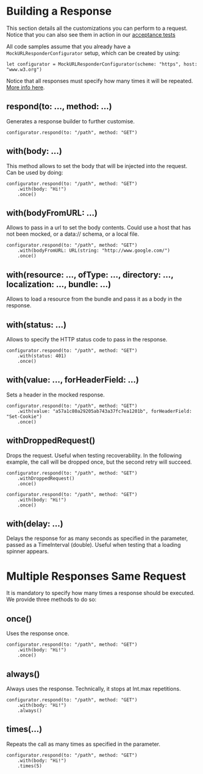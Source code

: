 # Building a Response

This section details all the customizations you can perform to a request. Notice that you can also see them in action in our [acceptance tests](MockURLResponderTests/MockURLResponderAcceptanceTests.swift)

All code samples assume that you already have a `MockURLResponderConfigurator` setup, which can be created by using:

`let configurator = MockURLResponderConfigurator(scheme: "https", host: "www.w3.org")`

Notice that all responses must specify how many times it will be repeated. [More info here](#multiple-responses-same-request).

## respond(to: ..., method: ...)

Generates a response builder to further customise.

```
configurator.respond(to: "/path", method: "GET")
```

## with(body: ...)

This method allows to set the body that will be injected into the request. Can be used by doing:

```
configurator.respond(to: "/path", method: "GET")
    .with(body: "Hi!")
    .once()
```

## with(bodyFromURL: ...)

Allows to pass in a url to set the body contents. Could use a host that has not been mocked, or a data:// schema, or a local file.

```
configurator.respond(to: "/path", method: "GET")
    .with(bodyFromURL: URL(string: "http://www.google.com/")
    .once()
```

## with(resource: ..., ofType: ..., directory: ..., localization: ..., bundle: ...)

Allows to load a resource from the bundle and pass it as a body in the response.

## with(status: ...)

Allows to specify the HTTP status code to pass in the response.

```
configurator.respond(to: "/path", method: "GET")
    .with(status: 401)
    .once()
```

## with(value: ..., forHeaderField: ...) 

Sets a header in the mocked response.

```
configurator.respond(to: "/path", method: "GET")
    .with(value: "a57a1c80a29205ab743a37fc7ea1201b", forHeaderField: "Set-Cookie")
    .once()
```

## withDroppedRequest()

Drops the request. Useful when testing recoverability. In the following example, the call will be dropped once, but the second retry will succeed.

```
configurator.respond(to: "/path", method: "GET")
    .withDroppedRequest()
    .once()

configurator.respond(to: "/path", method: "GET")
    .with(body: "Hi!")
    .once()
```

## with(delay: ...)

Delays the response for as many seconds as specified in the parameter, passed as a TimeInterval (double). Useful when testing that a loading spinner appears.

# Multiple Responses Same Request

It is mandatory to specify how many times a response should be executed. We provide three methods to do so:

## once()

Uses the response once.

```
configurator.respond(to: "/path", method: "GET")
    .with(body: "Hi!")
    .once()
```

## always()

Always uses the response. Technically, it stops at Int.max repetitions.

```
configurator.respond(to: "/path", method: "GET")
    .with(body: "Hi!")
    .always()
```

## times(...)

Repeats the call as many times as specified in the parameter.

```
configurator.respond(to: "/path", method: "GET")
    .with(body: "Hi!")
    .times(5)
```

